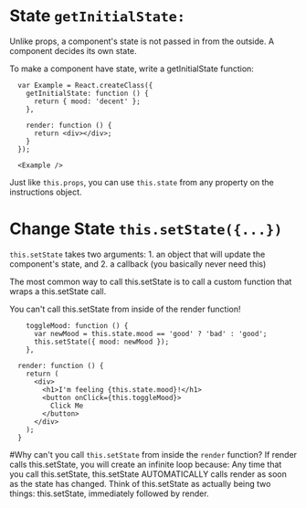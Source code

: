 # State `getInitialState:`
  Unlike props, a component's state is not passed in from the outside. A component decides its own state.

  To make a component have state, write a getInitialState function:
  ```
    var Example = React.createClass({
      getInitialState: function () {
        return { mood: 'decent' };
      },

      render: function () {
        return <div></div>;
      }
    });

    <Example />
  ```

  Just like `this.props`, you can use `this.state` from any property on the instructions object.

# Change State `this.setState({...})`
  `this.setState` takes two arguments:
    1. an object that will update the component's state, and
    2. a callback (you basically never need this)

  The most common way to call this.setState is to call a custom function that wraps a this.setState call.

  You can't call this.setState from inside of the render function!
  ```
      toggleMood: function () {
        var newMood = this.state.mood == 'good' ? 'bad' : 'good';
        this.setState({ mood: newMood });
      },
  ```

  ```
    render: function () {
      return (
        <div>
          <h1>I'm feeling {this.state.mood}!</h1>
          <button onClick={this.toggleMood}>
            Click Me
          </button>
        </div>
      );
    }
  ```

#Why can't you call `this.setState` from inside the `render` function?
  If render calls this.setState, you will create an infinite loop because:
    Any time that you call this.setState, this.setState AUTOMATICALLY calls render as soon as the state has changed. Think of this.setState as actually being two things: this.setState, immediately followed by render.
